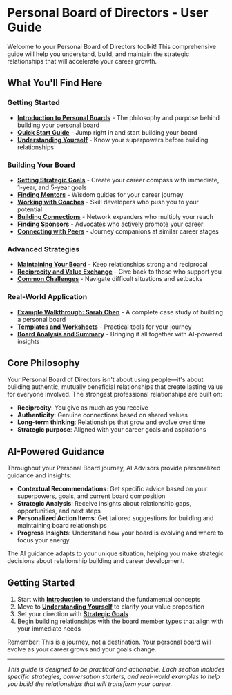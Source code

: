 # Personal Board of Directors - User Guide

Welcome to your Personal Board of Directors toolkit! This comprehensive guide will help you understand, build, and maintain the strategic relationships that will accelerate your career growth.

## What You'll Find Here

### Getting Started
- **[Introduction to Personal Boards](01-introduction.md)** - The philosophy and purpose behind building your personal board
- **[Quick Start Guide](02-quick-start.md)** - Jump right in and start building your board
- **[Understanding Yourself](03-understanding-yourself.md)** - Know your superpowers before building relationships

### Building Your Board
- **[Setting Strategic Goals](04-goals.md)** - Create your career compass with immediate, 1-year, and 5-year goals
- **[Finding Mentors](05-mentors.md)** - Wisdom guides for your career journey
- **[Working with Coaches](06-coaches.md)** - Skill developers who push you to your potential
- **[Building Connections](07-connectors.md)** - Network expanders who multiply your reach
- **[Finding Sponsors](08-sponsors.md)** - Advocates who actively promote your career
- **[Connecting with Peers](09-peers.md)** - Journey companions at similar career stages

### Advanced Strategies
- **[Maintaining Your Board](10-maintenance.md)** - Keep relationships strong and reciprocal
- **[Reciprocity and Value Exchange](11-reciprocity.md)** - Give back to those who support you
- **[Common Challenges](12-challenges.md)** - Navigate difficult situations and setbacks

### Real-World Application
- **[Example Walkthrough: Sarah Chen](13-example-sarah.md)** - A complete case study of building a personal board
- **[Templates and Worksheets](14-templates.md)** - Practical tools for your journey
- **[Board Analysis and Summary](15-board-analysis.md)** - Bringing it all together with AI-powered insights

## Core Philosophy

Your Personal Board of Directors isn't about using people—it's about building authentic, mutually beneficial relationships that create lasting value for everyone involved. The strongest professional relationships are built on:

- **Reciprocity**: You give as much as you receive
- **Authenticity**: Genuine connections based on shared values
- **Long-term thinking**: Relationships that grow and evolve over time
- **Strategic purpose**: Aligned with your career goals and aspirations

## AI-Powered Guidance

Throughout your Personal Board journey, AI Advisors provide personalized guidance and insights:

- **Contextual Recommendations**: Get specific advice based on your superpowers, goals, and current board composition
- **Strategic Analysis**: Receive insights about relationship gaps, opportunities, and next steps
- **Personalized Action Items**: Get tailored suggestions for building and maintaining board relationships
- **Progress Insights**: Understand how your board is evolving and where to focus your energy

The AI guidance adapts to your unique situation, helping you make strategic decisions about relationship building and career development.

## Getting Started

1. Start with **[Introduction](01-introduction.md)** to understand the fundamental concepts
2. Move to **[Understanding Yourself](03-understanding-yourself.md)** to clarify your value proposition
3. Set your direction with **[Strategic Goals](04-goals.md)**
4. Begin building relationships with the board member types that align with your immediate needs

Remember: This is a journey, not a destination. Your personal board will evolve as your career grows and your goals change.

---

*This guide is designed to be practical and actionable. Each section includes specific strategies, conversation starters, and real-world examples to help you build the relationships that will transform your career.*